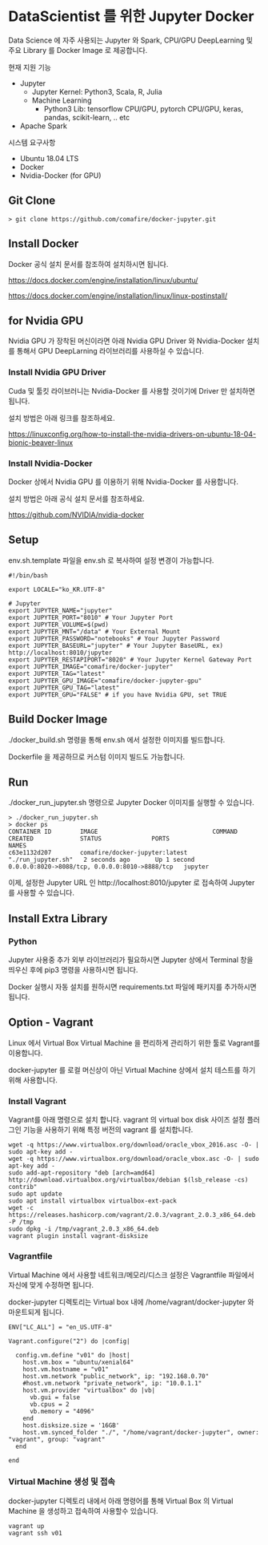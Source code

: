 # DataScientist 를 위한 Jupyter Docker

Data Science 에 자주 사용되는 Jupyter 와 Spark, CPU/GPU DeepLearning 및 주요 Library 를 Docker Image 로 제공합니다.

현재 지원 기능
* Jupyter
  * Jupyter Kernel: Python3, Scala, R, Julia
  * Machine Learning
    * Python3 Lib: tensorflow CPU/GPU, pytorch CPU/GPU, keras, pandas, scikit-learn, .. etc
* Apache Spark

시스템 요구사항
* Ubuntu 18.04 LTS
* Docker
* Nvidia-Docker (for GPU)

## Git Clone

```
> git clone https://github.com/comafire/docker-jupyter.git
```

## Install Docker

Docker 공식 설치 문서를 참조하여 설치하시면 됩니다.

https://docs.docker.com/engine/installation/linux/ubuntu/

https://docs.docker.com/engine/installation/linux/linux-postinstall/


## for Nvidia GPU

Nvidia GPU 가 장착된 머신이라면 아래 Nvidia GPU Driver 와 Nvidia-Docker 설치를 통해서 GPU DeepLarning 라이브러리를 사용하실 수 있습니다.

### Install Nvidia GPU Driver

Cuda 및 툴킷 라이브러니는 Nvidia-Docker 를 사용할 것이기에 Driver 만 설치하면 됩니다.

설치 방법은 아래 링크를 참조하세요.

https://linuxconfig.org/how-to-install-the-nvidia-drivers-on-ubuntu-18-04-bionic-beaver-linux


### Install Nvidia-Docker

Docker 상에서 Nvidia GPU 를 이용하기 위해 Nvidia-Docker 를 사용합니다.

설치 방법은 아래 공식 설치 문서를 참조하세요.

https://github.com/NVIDIA/nvidia-docker

## Setup

env.sh.template 파일을 env.sh 로 복사하여 설정 변경이 가능합니다.

```
#!/bin/bash

export LOCALE="ko_KR.UTF-8"

# Jupyter
export JUPYTER_NAME="jupyter"
export JUPYTER_PORT="8010" # Your Jupyter Port
export JUPYTER_VOLUME=$(pwd)
export JUPYTER_MNT="/data" # Your External Mount
export JUPYTER_PASSWORD="notebooks" # Your Jupyter Password
export JUPYTER_BASEURL="jupyter" # Your Jupyter BaseURL, ex) http://localhost:8010/jupyter
export JUPYTER_RESTAPIPORT="8020" # Your Jupyter Kernel Gateway Port
export JUPYTER_IMAGE="comafire/docker-jupyter"
export JUPYTER_TAG="latest"
export JUPYTER_GPU_IMAGE="comafire/docker-jupyter-gpu"
export JUPYTER_GPU_TAG="latest"
export JUPYTER_GPU="FALSE" # if you have Nvidia GPU, set TRUE
```

## Build Docker Image

./docker_build.sh 명령을 통해 env.sh 에서 설정한 이미지를 빌드합니다.

Dockerfile 을 제공하므로 커스텀 이미지 빌드도 가능합니다.

## Run

./docker_run_jupyter.sh 명령으로 Jupyter Docker 이미지를 실행할 수 있습니다.

```
> ./docker_run_jupyter.sh
> docker ps
CONTAINER ID        IMAGE                                COMMAND              CREATED             STATUS              PORTS                                            NAMES
c63e1132d207        comafire/docker-jupyter:latest       "./run_jupyter.sh"   2 seconds ago       Up 1 second         0.0.0.0:8020->8088/tcp, 0.0.0.0:8010->8888/tcp   jupyter
```

이제, 설정한 Jupyter URL 인 http://localhost:8010/jupyter 로 접속하여 Jupyter를 사용할 수 있습니다.

## Install Extra Library

### Python

Jupyter 사용중 추가 외부 라이브러리가 필요하시면 Jupyter 상에서 Terminal 창을 띄우신 후에 pip3 명령을 사용하시면 됩니다.

Docker 실행시 자동 설치를 원하시면 requirements.txt 파일에 패키지를 추가하시면 됩니다.

## Option - Vagrant

Linux 에서 Virtual Box Virtual Machine 을 편리하게 관리하기 위한 툴로 Vagrant를 이용합니다.

docker-jupyter 를 로컬 머신상이 아닌 Virtual Machine 상에서 설치 테스트를 하기 위해 사용합니다.

### Install Vagrant

Vagrant를 아래 명령으로 설치 합니다. vagrant 의 virtual box disk 사이즈 설정 플러그인 기능을 사용하기 위해 특정 버전의 vagrant 를 설치합니다.

```
wget -q https://www.virtualbox.org/download/oracle_vbox_2016.asc -O- | sudo apt-key add -
wget -q https://www.virtualbox.org/download/oracle_vbox.asc -O- | sudo apt-key add -
sudo add-apt-repository "deb [arch=amd64] http://download.virtualbox.org/virtualbox/debian $(lsb_release -cs) contrib"
sudo apt update
sudo apt install virtualbox virtualbox-ext-pack
wget -c https://releases.hashicorp.com/vagrant/2.0.3/vagrant_2.0.3_x86_64.deb -P /tmp
sudo dpkg -i /tmp/vagrant_2.0.3_x86_64.deb
vagrant plugin install vagrant-disksize
```

### Vagrantfile

Virtual Machine 에서 사용할 네트워크/메모리/디스크 설정은 Vagrantfile 파일에서 자신에 맞게 수정하면 됩니다.

docker-jupyter 디렉토리는 Virtual box 내에 /home/vagrant/docker-jupyter 와 마운트되게 됩니다.

```
ENV["LC_ALL"] = "en_US.UTF-8"

Vagrant.configure("2") do |config|

  config.vm.define "v01" do |host|
    host.vm.box = "ubuntu/xenial64"
    host.vm.hostname = "v01"
    host.vm.network "public_network", ip: "192.168.0.70"
    #host.vm.network "private_network", ip: "10.0.1.1"
    host.vm.provider "virtualbox" do |vb|
      vb.gui = false
      vb.cpus = 2
      vb.memory = "4096"
    end
    host.disksize.size = '16GB'
    host.vm.synced_folder "./", "/home/vagrant/docker-jupyter", owner: "vagrant", group: "vagrant"
  end

end
```

### Virtual Machine 생성 및 접속

docker-jupyter 디렉토리 내에서 아래 명령어를 통해 Virtual Box 의 Virtual Machine 을 생성하고 접속하여 사용할수 있습니다.

```
vagrant up
vagrant ssh v01
```
